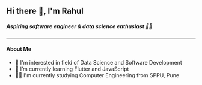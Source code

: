 ## Hi there 👋, I'm Rahul
##### Aspiring software engineer & data science enthusiast 👨‍💻️
<!--
**rahulkrbxr/rahulkrbxr** is a ✨ _special_ ✨ repository because its `README.md` (this file) appears on your GitHub profile.

Here are some ideas to get you started:

- 🔭 I’m currently working on ...
- 🌱 I’m currently learning ...
- 👯 I’m looking to collaborate on ...
- 🤔 I’m looking for help with ...
- 💬 Ask me about ...
- 📫 How to reach me: ...
- 😄 Pronouns: ...
- ⚡ Fun fact: ...
-->

---

#### About Me
  - 👀 I'm interested in field of Data Science and Software Development
  - 🌱 I’m currently learning Flutter and JavaScript
  - 👨‍🎓 I'm currently studying Computer Engineering from SPPU, Pune

